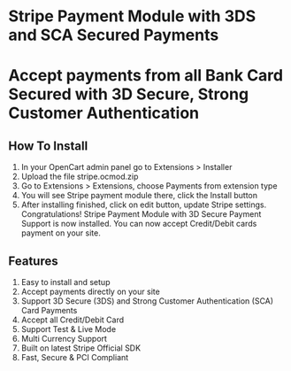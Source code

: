 # Stripe Payment Module with 3DS and SCA Secured Payments

# Accept payments from all Bank Card Secured with 3D Secure, Strong Customer Authentication

## How To Install
1) In your OpenCart admin panel go to Extensions > Installer
2) Upload the file stripe.ocmod.zip
3) Go to Extensions > Extensions, choose Payments from extension type
4) You will see Stripe payment module there, click the Install button
5) After installing finished, click on edit button, update Stripe settings.
Congratulations! Stripe Payment Module with 3D Secure Payment Support is now installed. You can now accept Credit/Debit cards payment on your site.


## Features
1. Easy to install and setup
2. Accept payments directly on your site
3. Support 3D Secure (3DS) and Strong Customer Authentication (SCA) Card Payments
4. Accept all Credit/Debit Card
5. Support Test & Live Mode
6. Multi Currency Support
7. Built on latest Stripe Official SDK
8. Fast, Secure & PCI Compliant